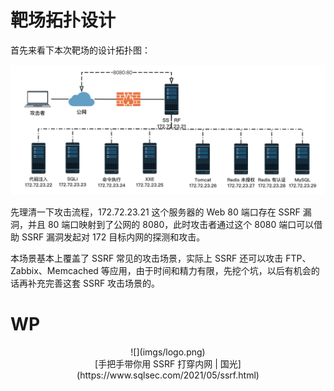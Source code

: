 

 

# 靶场拓扑设计

首先来看下本次靶场的设计拓扑图：

![](imgs/total.png)          

先理清一下攻击流程，172.72.23.21 这个服务器的 Web 80 端口存在 SSRF 漏洞，并且 80 端口映射到了公网的 8080，此时攻击者通过这个 8080 端口可以借助 SSRF 漏洞发起对 172 目标内网的探测和攻击。

本场景基本上覆盖了 SSRF 常见的攻击场景，实际上 SSRF 还可以攻击 FTP、Zabbix、Memcached 等应用，由于时间和精力有限，先挖个坑，以后有机会的话再补充完善这套 SSRF 攻击场景的。 

# WP

<center>![](imgs/logo.png) </center>

 

<center>[手把手带你用 SSRF 打穿内网 | 国光](https://www.sqlsec.com/2021/05/ssrf.html)</center>

